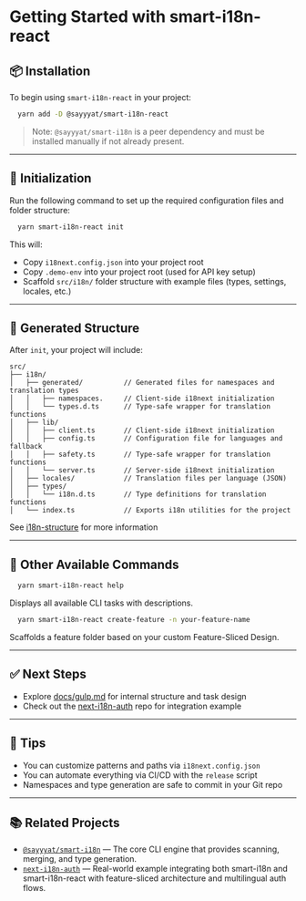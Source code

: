 # Getting Started with smart-i18n-react

## 📦 Installation

To begin using `smart-i18n-react` in your project:

```bash
  yarn add -D @sayyyat/smart-i18n-react
```

> Note: `@sayyyat/smart-i18n` is a peer dependency and must be installed manually if not already present.

---

## 🔧 Initialization

Run the following command to set up the required configuration files and folder structure:

```bash
  yarn smart-i18n-react init
```

This will:

* Copy `i18next.config.json` into your project root
* Copy `.demo-env` into your project root (used for API key setup)
* Scaffold `src/i18n/` folder structure with example files (types, settings, locales, etc.)

---

## 📁 Generated Structure

After `init`, your project will include:

```plaintext
src/
├── i18n/
│   ├── generated/          // Generated files for namespaces and translation types
│   │   ├── namespaces.     // Client-side i18next initialization
│   │   └── types.d.ts      // Type-safe wrapper for translation functions
│   ├── lib/
│   │   ├── client.ts       // Client-side i18next initialization
│   │   ├── config.ts       // Configuration file for languages and fallback
│   │   ├── safety.ts       // Type-safe wrapper for translation functions
│   │   └── server.ts       // Server-side i18next initialization
│   ├── locales/            // Translation files per language (JSON)
│   ├── types/
│   │   └── i18n.d.ts       // Type definitions for translation functions
│   └── index.ts            // Exports i18n utilities for the project
```

See [i18n-structure](./i18n-structure.md) for more information

---

## 🧰 Other Available Commands

```bash
  yarn smart-i18n-react help
```

Displays all available CLI tasks with descriptions.

```bash
  yarn smart-i18n-react create-feature -n your-feature-name
```

Scaffolds a feature folder based on your custom Feature-Sliced Design.

---

## ✅ Next Steps

* Explore [docs/gulp.md](./gulp.md) for internal structure and task design
* Check out the [next-i18n-auth](https://github.com/Sayyat/next-i18n-auth) repo for integration example

---

## 🧠 Tips

* You can customize patterns and paths via `i18next.config.json`
* You can automate everything via CI/CD with the `release` script
* Namespaces and type generation are safe to commit in your Git repo

---

## 📚 Related Projects

* [`@sayyyat/smart-i18n`](https://www.npmjs.com/package/@sayyyat/smart-i18n) — The core CLI engine that provides
  scanning, merging, and type generation.
* [`next-i18n-auth`](https://github.com/Sayyat/next-i18n-auth) — Real-world example integrating both smart-i18n and
  smart-i18n-react with feature-sliced architecture and multilingual auth flows.
